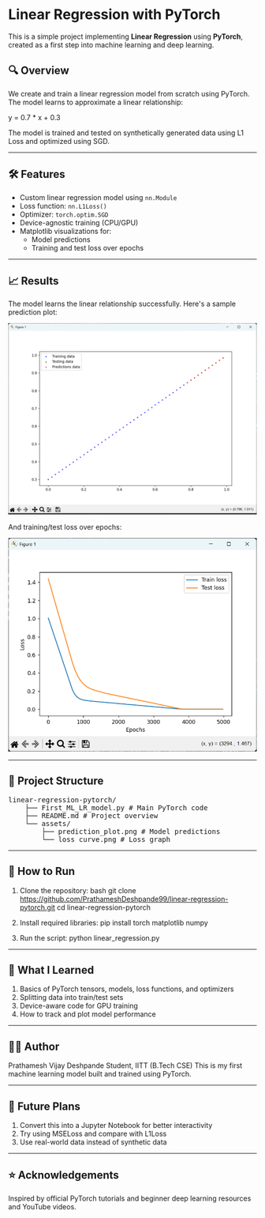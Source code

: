 # Linear Regression with PyTorch

This is a simple project implementing **Linear Regression** using **PyTorch**, created as a first step into machine learning and deep learning.

## 🔍 Overview

We create and train a linear regression model from scratch using PyTorch. The model learns to approximate a linear relationship:

y = 0.7 * x + 0.3

The model is trained and tested on synthetically generated data using L1 Loss and optimized using SGD.

---

## 🛠️ Features

- Custom linear regression model using `nn.Module`
- Loss function: `nn.L1Loss()`
- Optimizer: `torch.optim.SGD`
- Device-agnostic training (CPU/GPU)
- Matplotlib visualizations for:
  - Model predictions
  - Training and test loss over epochs

---

## 📈 Results

The model learns the linear relationship successfully. Here's a sample prediction plot:

![Predictions](assets/prediction_plot.png)

And training/test loss over epochs:

![Loss Curve](assets/loss_curve.png)

---

## 📁 Project Structure
<pre>
linear-regression-pytorch/
    ├── First_ML_LR_model.py # Main PyTorch code
    ├── README.md # Project overview
    └── assets/
        ├── prediction_plot.png # Model predictions
        └── loss_curve.png # Loss graph
</pre>
---

## 🚀 How to Run

1. Clone the repository:
    bash
    git clone https://github.com/PrathameshDeshpande99/linear-regression-pytorch.git
    cd linear-regression-pytorch

2. Install required libraries:
    pip install torch matplotlib numpy

3. Run the script:
    python linear_regression.py

---

## 🧠 What I Learned
1. Basics of PyTorch tensors, models, loss functions, and optimizers
2. Splitting data into train/test sets
3. Device-aware code for GPU training
4. How to track and plot model performance

---

## 🧑‍💻 Author
Prathamesh Vijay Deshpande
Student, IITT (B.Tech CSE)
This is my first machine learning model built and trained using PyTorch.

---

## 📌 Future Plans
1. Convert this into a Jupyter Notebook for better interactivity
2. Try using MSELoss and compare with L1Loss
3. Use real-world data instead of synthetic data


---

## ⭐️ Acknowledgements
Inspired by official PyTorch tutorials and beginner deep learning resources and YouTube videos.
